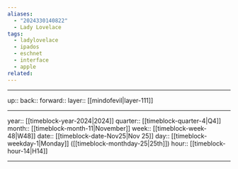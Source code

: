 ```yaml
---
aliases:
  - "2024330140822"
  - Lady Lovelace
tags:
  - ladylovelace
  - ipados
  - eschnet
  - interface
  - apple
related:
---
```




***

up:: 
back:: 
forward:: 
layer:: [[mindofevil|layer-111]]

***

year:: [[timeblock-year-2024|2024]]
quarter:: [[timeblock-quarter-4|Q4]]
month:: [[timeblock-month-11|November]]
week:: [[timeblock-week-48|W48]]
date:: [[timeblock-date-Nov25|Nov 25]]
day:: [[timeblock-weekday-1|Monday]] ([[timeblock-monthday-25|25th]])
hour:: [[timeblock-hour-14|H14]]

***
